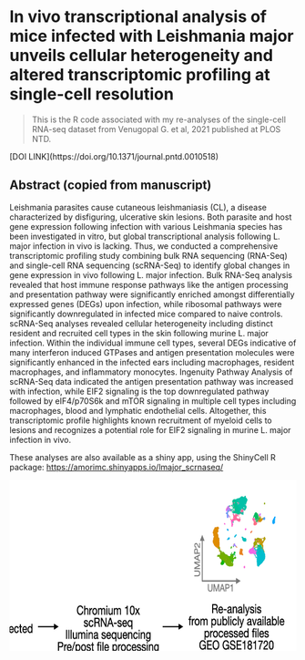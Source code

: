 # In vivo transcriptional analysis of mice infected with Leishmania major unveils cellular heterogeneity and altered transcriptomic profiling at single-cell resolution

> This is the R code associated with my re-analyses of the single-cell RNA-seq dataset from Venugopal G. et al, 2021 published at PLOS NTD.

<p>[DOI LINK](https://doi.org/10.1371/journal.pntd.0010518)</p>

## Abstract (copied from manuscript)
Leishmania parasites cause cutaneous leishmaniasis (CL), a disease characterized by disfiguring, ulcerative skin lesions. Both parasite and host gene expression following infection with various Leishmania species has been investigated in vitro, but global transcriptional analysis following L. major infection in vivo is lacking. Thus, we conducted a comprehensive transcriptomic profiling study combining bulk RNA sequencing (RNA-Seq) and single-cell RNA sequencing (scRNA-Seq) to identify global changes in gene expression in vivo following L. major infection. Bulk RNA-Seq analysis revealed that host immune response pathways like the antigen processing and presentation pathway were significantly enriched amongst differentially expressed genes (DEGs) upon infection, while ribosomal pathways were significantly downregulated in infected mice compared to naive controls. scRNA-Seq analyses revealed cellular heterogeneity including distinct resident and recruited cell types in the skin following murine L. major infection. Within the individual immune cell types, several DEGs indicative of many interferon induced GTPases and antigen presentation molecules were significantly enhanced in the infected ears including macrophages, resident macrophages, and inflammatory monocytes. Ingenuity Pathway Analysis of scRNA-Seq data indicated the antigen presentation pathway was increased with infection, while EIF2 signaling is the top downregulated pathway followed by eIF4/p70S6k and mTOR signaling in multiple cell types including macrophages, blood and lymphatic endothelial cells. Altogether, this transcriptomic profile highlights known recruitment of myeloid cells to lesions and recognizes a potential role for EIF2 signaling in murine L. major infection in vivo. 

These analyses are also available as a shiny app, using the ShinyCell R package: https://amorimc.shinyapps.io/lmajor_scrnaseq/

<img align="center" width="550" height="300" src="schematic.png">

```
